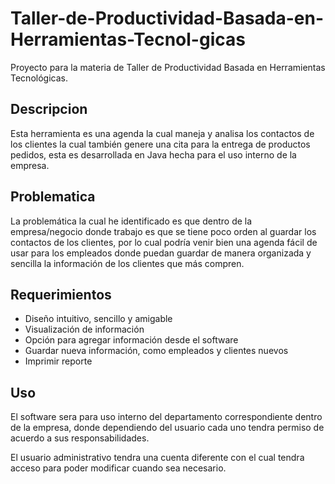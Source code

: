# Taller-de-Productividad-Basada-en-Herramientas-Tecnol-gicas
Proyecto para la materia de Taller de Productividad Basada en Herramientas Tecnológicas. 

## Descripcion
Esta herramienta es una agenda la cual maneja y analisa los contactos de los clientes la cual también genere una cita para la entrega de productos pedidos, esta es desarrollada en Java hecha para el uso interno de la empresa.

## Problematica
La problemática la cual he identificado es que dentro de la empresa/negocio donde trabajo es que se tiene poco orden al guardar los contactos de los clientes, por lo cual podría venir bien una agenda fácil de usar para los empleados donde puedan guardar de manera organizada y sencilla la información de los clientes que más compren.

## Requerimientos 

- Diseño intuitivo, sencillo y amigable
- Visualización de información
- Opción para agregar información desde el software
- Guardar nueva información, como empleados y clientes nuevos
- Imprimir reporte

## Uso
El software sera para uso interno del departamento correspondiente dentro de la empresa, donde dependiendo del usuario cada uno tendra permiso de acuerdo a sus responsabilidades.

El usuario administrativo tendra una cuenta diferente con el cual tendra acceso para poder modificar cuando sea necesario.
